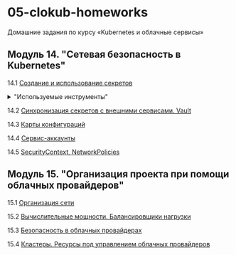 # 05-clokub-homeworks
Домашние задания по курсу «Kubernetes и облачные сервисы»

## Модуль 14. "Сетевая безопасность в Kubernetes"

14.1 [Создание и использование секретов](https://github.com/zakharovnpa/05-clokub-homeworks/tree/main/14.1-Kubernetes-Secret)

<details>
  <summary> "Используемые инструменты"</summary>
Terraform, Yandex.Cloud, AWS, k8s для тестовых задач - https://killercoda.com/playgrounds/scenario/kubernetes
</details>

14.2 [Синхронизация секретов с внешними сервисами. Vault](https://github.com/zakharovnpa/05-clokub-homeworks/tree/main/14.2-Synchronization-services)

14.3 [Карты конфигураций](https://github.com/zakharovnpa/05-clokub-homeworks/tree/main/14.3-ConfigMap)

14.4 [Сервис-аккаунты](https://github.com/zakharovnpa/05-clokub-homeworks/tree/main/14.4-ServiceAccounts)

14.5 [SecurityContext, NetworkPolicies](https://github.com/zakharovnpa/05-clokub-homeworks/tree/main/14.5-SecurityContext%26NetworkPolicies)

## Модуль 15. "Организация проекта при помощи облачных провайдеров"

15.1 [Организация сети](https://github.com/zakharovnpa/05-clokub-homeworks/tree/main/15.1-Networking)

15.2 [Вычислительные мощности. Балансировщики нагрузки](https://github.com/zakharovnpa/05-clokub-homeworks/tree/main/15.2-Computing%20power%26Load%20balancers)

15.3 [Безопасность в облачных провайдерах](https://github.com/zakharovnpa/05-clokub-homeworks/tree/main/15.3-Security-in-cloud-providers)

15.4 [Кластеры. Ресурсы под управлением облачных провайдеров](https://github.com/zakharovnpa/05-clokub-homeworks/tree/main/15.4-Clusters%26Resources-managed-by-cloud-providers)
